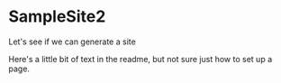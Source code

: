 # SampleSite2
Let's see if we can generate a site </p>
Here's a little bit of text in the readme, but not sure just how to set up a page.
